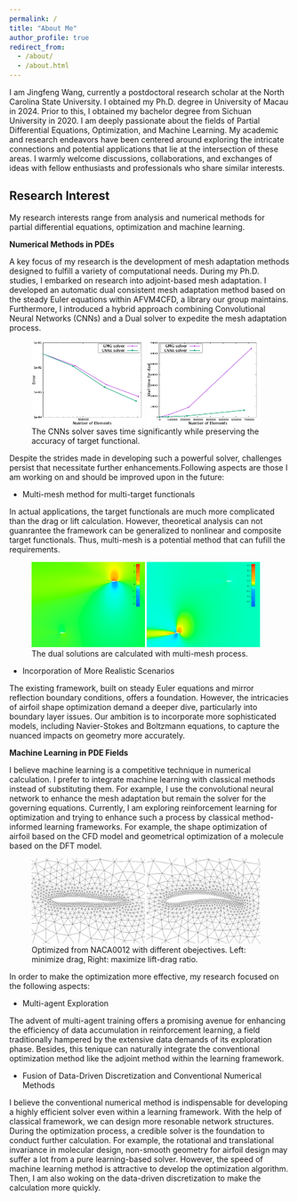 ```yaml
---
permalink: /
title: "About Me"
author_profile: true
redirect_from: 
  - /about/
  - /about.html
---
```


I am Jingfeng Wang, currently a postdoctoral research scholar at the North Carolina State University. I obtained my Ph.D. degree in University of Macau in 2024. Prior to this, I obtained my bachelor degree from Sichuan University in 2020. I am deeply passionate about the fields of Partial Differential Equations, Optimization, and Machine Learning. My academic and research endeavors have been centered around exploring the intricate connections and potential applications that lie at the intersection of these areas. I warmly welcome discussions, collaborations, and exchanges of ideas with fellow enthusiasts and professionals who share similar interests.

## Research Interest


My research interests range from analysis and numerical methods for partial differential equations, optimization and machine learning.

**Numerical Methods in PDEs**

A key focus of my research is the development of mesh adaptation methods designed to fulfill a variety of computational needs. During my Ph.D. studies, I embarked on research into adjoint-based mesh adaptation. I developed an automatic dual consistent mesh adaptation method based on the steady Euler equations within AFVM4CFD, a library our group maintains. Furthermore, I introduced a hybrid approach combining Convolutional Neural Networks (CNNs) and a Dual solver to expedite the mesh adaptation process.

<figure>
    <img src="../images/precision.png" alt="Error" style="width:48%;">
    <img src="../images/time4dual.png" alt="Time" style="width:48%;">
    <figcaption>The CNNs solver saves time significantly while preserving the accuracy of target functional.</figcaption>
</figure>

Despite the strides made in developing such a powerful solver, challenges persist that necessitate further enhancements.Following aspects are those I am working on and should be improved upon in the future:

* Multi-mesh method for multi-target functionals

In actual applications, the target functionals are much more complicated than the drag or lift calculation. However, theoretical analysis can not guanrantee the framework can be generalized to nonlinear and composite target functionals. Thus, multi-mesh is a potential method that can fufill the requirements.

<figure>
    <img src="../images/commonlift.png" alt="Dual of lift" style="width:48%;">
    <img src="../images/commondrag.png" alt="Dual of drag" style="width:48%;">
    <figcaption>The dual solutions are calculated with multi-mesh process.</figcaption>
</figure>


* Incorporation of More Realistic Scenarios

The existing framework, built on steady Euler equations and mirror reflection boundary conditions, offers a foundation. However, the intricacies of airfoil shape optimization demand a deeper dive, particularly into boundary layer issues. Our ambition is to incorporate more sophisticated models, including Navier-Stokes and Boltzmann equations, to capture the nuanced impacts on geometry more accurately. 

**Machine Learning in PDE Fields**

I believe machine learning is a competitive technique in numerical calculation. I prefer to integrate machine learning with classical methods instead of substituting them. For example, I use the convolutional neural network to enhance the mesh adaptation but remain the solver for the governing equations. Currently, I am exploring reinforcement learning for optimization and trying to enhance such a process by classical method-informed learning frameworks. For example, the shape optimization of airfoil based on the CFD model and geometrical optimization of a molecule based on the DFT model.

<figure>
    <img src="../images/minDrag.png" alt=",minDrag" style="width:48%;">
    <img src="../images/maxRatio.png" alt="maxRatio" style="width:48%;">
    <figcaption> Optimized from NACA0012 with different obejectives. Left: minimize drag, Right: maximize lift-drag ratio.</figcaption>
</figure>

In order to make the optimization more effective, my research focused on the following aspects:

* Multi-agent Exploration

The advent of multi-agent training offers a promising avenue for enhancing the efficiency of data accumulation in reinforcement learning, a field traditionally hampered by the extensive data demands of its exploration phase. Besides, this tenique can naturally integrate the conventional optimization method like the adjoint method within the learning framework. 

* Fusion of Data-Driven Discretization and Conventional Numerical Methods

I believe the conventional numerical method is indispensable for developing a highly efficient solver even within a learning framework. With the help of classical framework, we can design more resonable network structures. During the optimization process, a credible solver is the foundation to conduct further calculation. For example, the rotational and translational invariance in molecular design, non-smooth geometry for airfoil design may suffer a lot from a pure learning-based solver. However, the speed of machine learning method is attractive to develop the optimization algorithm. Then, I am also woking on the data-driven discretization to make the calculation more quickly.

